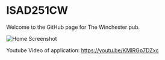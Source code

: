 # ISAD251CW
Welcome to the GitHub page for The Winchester pub.

![Home Screenshot](/Diagrams_and_Screenshots/Screenshots_and_Video/firefox_home.png?raw=true "Title")

Youtube Video of application: https://youtu.be/KMlRGp7DZxc
